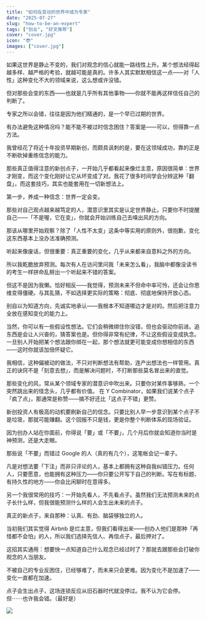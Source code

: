 ```yaml
---
title: "如何在变动的世界中成为专家"
date: "2025-07-27"
slug: "how-to-be-an-expert"
tags: ["创业", "好文推荐"]
cover: "cover.jpg"
icon: "😎"
images: ["cover.jpg"]
---
```

如果这世界是静止不变的，我们对观念的信心就能一路线性上升。某个想法经得起越多样、越严格的考验，就越可能是真的。许多人其实默默相信这一点——对「人性」这种变化不大的领域来说，这么想或许没错。



但对那些会变的东西——也就是几乎所有其他事物——你就不能再这样信任自己的判断了。



专家之所以会错，往往是因为他们精通的，是一个早已过期的世界。



有办法避免这种情况吗？能不能不被过时信念困住？答案是——可以，但得靠一点方法。



我曾经花了将近十年投资早期新创，而颇具讽刺的是，要在这领域成功，靠的正是不断砍掉重练信念的能力。



那些真正值得注意的新创点子，一开始几乎都看起来像烂主意，原因很简单：世界才刚变，而这个变化刚好让它从坏变成了对。我花了很多时间学会分辨这种「翻盘」，而这套技巧，其实也能套用在一切新想法上。



第一步，养成一种信念：世界一定会变。



那些对自己观点越来越笃定的人，潜意识里其实是认定世界静止。只要你不时提醒自己——「不是喔，它在变」，你就会开始训练自己去嗅出风的方向。



那该从哪里开始观察？除了「人性不太变」这条中等实用的原则外，很抱歉，变化这东西基本上没办法准确预测。



听起来像废话，但很重要：真正重要的变化，几乎从来都来自意料之外的方向。



所以我乾脆放弃预测。每次有人在访问里问我「未来怎么看」，我脑中都像没读书的考生一样拼命乱掰出一个听起来不错的答案。



但这不是因为我懒。恰好相反——我觉得，预测未来不但命中率可怜，还会让你思维变得僵硬。与其乱猜，不如选择更实际的策略：彻底、彻底地保持开放心态。



别自以为知道方向，先诚实地承认——我根本不知道哪边才是对的。然后把注意力全放在感知变化的能力上。



当然，你可以有一些假设性想法。它们会稍微绑住你没错，但也会驱动你前进。追东西是会让人兴奋的，猜答案也是。但你得非常有纪律，不让这些假设变成执念。
一旦别人开始把某个想法跟你绑在一起，那个想法就更可能变成你想相信的东西——这时你就该加倍怀疑它。



我相信，这种偏被动的做法，不只对判断想法有帮助，连产出想法也一样管用。真正的诀窍不是「刻意去想」，而是解决问题时，不打断那些莫名冒出来的直觉。



那些变化的风，常从某个领域专家的潜意识中吹出来。只要你对某件事够熟，一个突然跳出来的怪念头，几乎都有价值。
在 Y Combinator，如果我们说某个点子「疯了点」，那通常是称赞——搞不好还比「这点子不错」更赞。



新创投资人有极高的动机要刷新自己的信念。只要比别人早一步意识到某个点子不是垃圾，那就可能赚翻。这个回报不只是钱，更是你整个判断体系的现场验证。



因为创办人站在你面前，你得说「要」或「不要」，几个月后你就会知道你当时是神预测，还是大走眼。



那些说「不要」而错过 Google 的人（真的有几个），这笔帐会记一辈子。



凡是对想法要「下注」而非只评论的人，基本上都拥有这种自我纠错压力。任何人，只要愿意，也能拥有这种压力——你只要公开写下自己的判断。写在有标题、有持久性的地方——你会比闲聊时在意得多。



另一个我很常用的技巧：一开始先看人，不先看点子。虽然我们无法预测未来的点子长什么样，但我很能预测什么样的人会生出未来的点子。



真正的新点子，来自那种：认真、有劲、脑袋够独立的人。



当初我们其实觉得 Airbnb 是烂主意，但我们看得出来——创办人他们是那种「再怪都不会怕」的人，所以我们选择先信人、再信点子，最后押对了。



这招其实通用：想要快一点知道自己什么观念已经过时了？那就去跟那些会打破你观念的人当朋友。



不被自己的专业反困住，已经够难了，而未来只会更难。因为变化不是加速了——变化一直都在加速。



点子会生出点子，这场连锁反应从旧石器时代就没停过。我不认为它会停。
但⋯⋯也许我会错。（最好是）




![](https://prod-files-secure.s3.us-west-2.amazonaws.com/112d0858-5090-4d34-a606-b75eb8d65fd2/46476355-9cf3-4e99-9b7a-3531bc426380/1000202064.png?X-Amz-Algorithm=AWS4-HMAC-SHA256&X-Amz-Content-Sha256=UNSIGNED-PAYLOAD&X-Amz-Credential=ASIAZI2LB466V42FBK4A%2F20251012%2Fus-west-2%2Fs3%2Faws4_request&X-Amz-Date=20251012T161409Z&X-Amz-Expires=3600&X-Amz-Security-Token=IQoJb3JpZ2luX2VjEIX%2F%2F%2F%2F%2F%2F%2F%2F%2F%2FwEaCXVzLXdlc3QtMiJGMEQCIBeB4SdRxrOQR%2FkRoqxxWCQBGBgddKzZl46y1s4tV0zpAiBvj5SUbs9dzaUwzhAFsufa%2F3h9IRlGnZFB4whacxInQir%2FAwgtEAAaDDYzNzQyMzE4MzgwNSIMIr75ckyeP6WVeWFwKtwDALwNcnH6C2OU%2BbjB2vVuNn7FWB4OsRqXTT65nJSEy5h6B8SLVJ9ZZQAD4Ma%2BwcpVBz8EahNCbAuLF%2BkqMxijCmnkHcSGCyufYELaeQgfklbviffbScy9aqkaBQuCUnha7DuCtQ8bkZgmR30Q24fN3QWp6JL%2FeT85Fyq9p2WdocZncFEaG1IGSvyaTm%2BKEB6nUceTRJo5uy3bmtxvAkm0O6H9svPBgw2uMuFY3u9JEVARfF7%2BWBefmR70slho86JJhkt3y3x0gYTDy7HBA4L%2BKhcuMf8wHYf3Hu6x5%2BfV7D1gii4%2FSviKcBbWtDCF4zm7HCA9JYdjklz8dOScHrbKw6B3a5ddm7FI0Wyjlu5ng1gM4BYG6eNGiBDVFWPquy%2FcYty2FEYkYCiXEfoxAr7DODJA93p5yeRPh9ppN%2BHcRUSvr9eC%2B2LzaKerS8ZQcflsjccqi8Q31weIfolcZq%2Byny8%2FsYaMtclAdfVr89CrPR0%2BcLunb%2B4CJrZXLPdRJQ81XwU4drS6kpEzzcdxMXG7rN9XxW%2FiZ7x1t%2B5CzcMBXDGj1HXsnfYWxNnDVIdT2pDhA9yojsUzVTZioRM4I00SuzFvsBKDM3hOkKYlJt%2B7PzwD%2FBjORznYMrqXVzAwjrmuxwY6pgGhf5ru9V4VS2qKf9g1cyd%2F0RyCMF%2Bumt9QW7G9jLAWAalSmqoKfyq8XpQsadLf%2FyJPiojZ4%2Fevr91oL%2FJpQGHs1fISbiOdE4zl5qNzdL7iSTyDWwtU0lZZmlaHlGPVwT%2FsvNyv0wpHwifpsCbM1H4i%2F8AVlGjOHT9uvHzpA0D7cIYWYiBcsVjEacUf9pQHfth6%2FPHk%2BARmWqcwFs3ehEIjscaoTCNC&X-Amz-Signature=237102d921a76b2fd9861bcf3d647cede64f7e8ecf0a0e3fb430dfec509731c3&X-Amz-SignedHeaders=host&x-amz-checksum-mode=ENABLED&x-id=GetObject)

